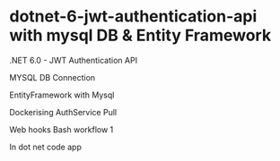 # dotnet-6-jwt-authentication-api with mysql DB & Entity Framework

.NET 6.0 - JWT Authentication API

 MYSQL DB Connection 

 EntityFramework with Mysql 
 
 Dockerising
AuthService Pull

Web hooks Bash workflow 1

In dot net code app 